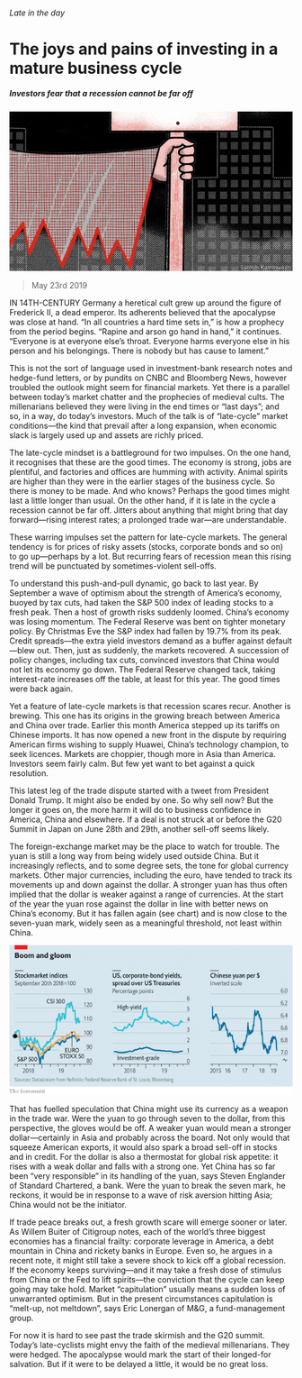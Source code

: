 ###### Late in the day

# The joys and pains of investing in a mature business cycle 

##### Investors fear that a recession cannot be far off 

![image](images/20190525_FND001_0.jpg) 

> May 23rd 2019 

IN 14TH-CENTURY Germany a heretical cult grew up around the figure of Frederick II, a dead emperor. Its adherents believed that the apocalypse was close at hand. “In all countries a hard time sets in,” is how a prophecy from the period begins. “Rapine and arson go hand in hand,” it continues. “Everyone is at everyone else’s throat. Everyone harms everyone else in his person and his belongings. There is nobody but has cause to lament.” 

This is not the sort of language used in investment-bank research notes and hedge-fund letters, or by pundits on CNBC and Bloomberg News, however troubled the outlook might seem for financial markets. Yet there is a parallel between today’s market chatter and the prophecies of medieval cults. The millenarians believed they were living in the end times or “last days”; and so, in a way, do today’s investors. Much of the talk is of “late-cycle” market conditions—the kind that prevail after a long expansion, when economic slack is largely used up and assets are richly priced. 

The late-cycle mindset is a battleground for two impulses. On the one hand, it recognises that these are the good times. The economy is strong, jobs are plentiful, and factories and offices are humming with activity. Animal spirits are higher than they were in the earlier stages of the business cycle. So there is money to be made. And who knows? Perhaps the good times might last a little longer than usual. On the other hand, if it is late in the cycle a recession cannot be far off. Jitters about anything that might bring that day forward—rising interest rates; a prolonged trade war—are understandable. 

These warring impulses set the pattern for late-cycle markets. The general tendency is for prices of risky assets (stocks, corporate bonds and so on) to go up—perhaps by a lot. But recurring fears of recession mean this rising trend will be punctuated by sometimes-violent sell-offs. 

To understand this push-and-pull dynamic, go back to last year. By September a wave of optimism about the strength of America’s economy, buoyed by tax cuts, had taken the S&P 500 index of leading stocks to a fresh peak. Then a host of growth risks suddenly loomed. China’s economy was losing momentum. The Federal Reserve was bent on tighter monetary policy. By Christmas Eve the S&P index had fallen by 19.7% from its peak. Credit spreads—the extra yield investors demand as a buffer against default—blew out. Then, just as suddenly, the markets recovered. A succession of policy changes, including tax cuts, convinced investors that China would not let its economy go down. The Federal Reserve changed tack, taking interest-rate increases off the table, at least for this year. The good times were back again. 

Yet a feature of late-cycle markets is that recession scares recur. Another is brewing. This one has its origins in the growing breach between America and China over trade. Earlier this month America stepped up its tariffs on Chinese imports. It has now opened a new front in the dispute by requiring American firms wishing to supply Huawei, China’s technology champion, to seek licences. Markets are choppier, though more in Asia than America. Investors seem fairly calm. But few yet want to bet against a quick resolution. 

This latest leg of the trade dispute started with a tweet from President Donald Trump. It might also be ended by one. So why sell now? But the longer it goes on, the more harm it will do to business confidence in America, China and elsewhere. If a deal is not struck at or before the G20 Summit in Japan on June 28th and 29th, another sell-off seems likely. 

The foreign-exchange market may be the place to watch for trouble. The yuan is still a long way from being widely used outside China. But it increasingly reflects, and to some degree sets, the tone for global currency markets. Other major currencies, including the euro, have tended to track its movements up and down against the dollar. A stronger yuan has thus often implied that the dollar is weaker against a range of currencies. At the start of the year the yuan rose against the dollar in line with better news on China’s economy. But it has fallen again (see chart) and is now close to the seven-yuan mark, widely seen as a meaningful threshold, not least within China. 

![image](images/20190525_FNC130.png) 

That has fuelled speculation that China might use its currency as a weapon in the trade war. Were the yuan to go through seven to the dollar, from this perspective, the gloves would be off. A weaker yuan would mean a stronger dollar—certainly in Asia and probably across the board. Not only would that squeeze American exports, it would also spark a broad sell-off in stocks and in credit. For the dollar is also a thermostat for global risk appetite: it rises with a weak dollar and falls with a strong one. Yet China has so far been “very responsible” in its handling of the yuan, says Steven Englander of Standard Chartered, a bank. Were the yuan to break the seven mark, he reckons, it would be in response to a wave of risk aversion hitting Asia; China would not be the initiator. 

If trade peace breaks out, a fresh growth scare will emerge sooner or later. As Willem Buiter of Citigroup notes, each of the world’s three biggest economies has a financial frailty: corporate leverage in America, a debt mountain in China and rickety banks in Europe. Even so, he argues in a recent note, it might still take a severe shock to kick off a global recession. If the economy keeps surviving—and it may take a fresh dose of stimulus from China or the Fed to lift spirits—the conviction that the cycle can keep going may take hold. Market “capitulation” usually means a sudden loss of unwarranted optimism. But in the present circumstances capitulation is “melt-up, not meltdown”, says Eric Lonergan of M&G, a fund-management group. 

For now it is hard to see past the trade skirmish and the G20 summit. Today’s late-cyclists might envy the faith of the medieval millenarians. They were hedged. The apocalypse would mark the start of their longed-for salvation. But if it were to be delayed a little, it would be no great loss. 

